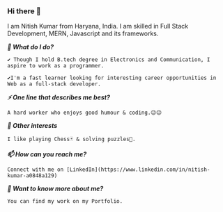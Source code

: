 ### Hi there 👋

I am Nitish Kumar from Haryana, India. I am skilled in Full Stack Development, MERN, Javascript and its frameworks.


***🌱 What do I do?***

    ✔️ Though I hold B.tech degree in Electronics and Communication, I aspire to work as a programmer.

    ✔️I'm a fast learner looking for interesting career opportunities in Web as a full-stack developer.

***⚡ One line that describes me best?***

    A hard worker who enjoys good humour & coding.😉😉

***👯 Other interests***

    I like playing Chess🃏 & solving puzzles🧩.

***📫 How can you reach me?***

    Connect with me on [LinkedIn](https://www.linkedin.com/in/nitish-kumar-a0848a129)

***💬 Want to know more about me?***

    You can find my work on my Portfolio.
